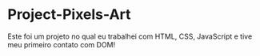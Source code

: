 # Project-Pixels-Art

Este foi um projeto no qual eu trabalhei com HTML, CSS, JavaScript e tive meu primeiro contato com DOM!
